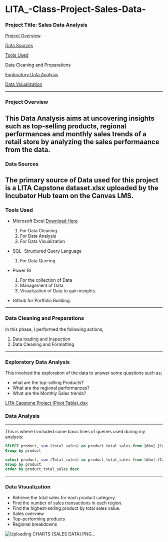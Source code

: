 # LITA_-Class-Project-Sales-Data-

### Project Title: Sales Data Analysis

[Project Overview](#project-overview)

[Data Sources](#data-sources)

[Tools Used](#tools-used)

[Data Cleaning and Preparations](#data-cleaning-and-preparations)

[Exploratory Data Analysis](#exploratory-data-analysis)

[Data Visualization](#data-visualization)

---
### Project Overview

This Data Analysis aims at uncovering insights such as top-selling products, regional performances and monthly sales trends of a retail store
by analyzing the sales performaance from the data.
---
### Data Sources
The primary source of Data used for this project is a LITA Capstone dataset.xlsx uploaded by the Incubator Hub team on the Canvas LMS.
---
### Tools Used
- Microsoft Excel [Download Here](https://www.microsoft.com)
  1. For Data Cleaning
  2. For Data Analysis 
  3. For Data Visualization
     
- SQL- Structured Query Language
  1. For Data Quering.
     
- Power BI
  1. For the collection of Data
  2. Management of Data
  3. Visualization of Data to gain insights.
     
- Github for Portfolio Building.
---
### Data Cleaning and Preparations
In this phase, I performed the following actions;
1. Data loading and Inspection
2. Data Cleaning and Formatting
---
### Exploratory Data Analysis
This involved the exploration of the data to answer some questions such as;

- what are the top-selling Products?
- What are the regional performances?
- What are the Monthly Sales trends?
  
[LITA Capstone Project (Pivot Table).xlsx](https://github.com/user-attachments/files/17637541/LITA.Capstone.Project.Pivot.Table.xlsx)

### Data Analysis
---
This is where I included some basic lines of queries used during my analysis:
```SQL
SELECT product, sum (total_sales) as product_total_sales from [dbo].[Capstone Sales Data]
Group by product

select product, sum (Total_sales) as product_total_sales from [dbo].[Capstone Sales Data]
Group by product
order by product_total_sales desc
```

---
### Data Visualization
- Retrieve the total sales for each product category.
- Find the number of sales transactions in each region.
- Find the highest-selling product by total sales value.
- Sales overview
- Top-performing products
- Regional breakdowns

![Uploading CHARTS (SALES DATA).PNG…]()

